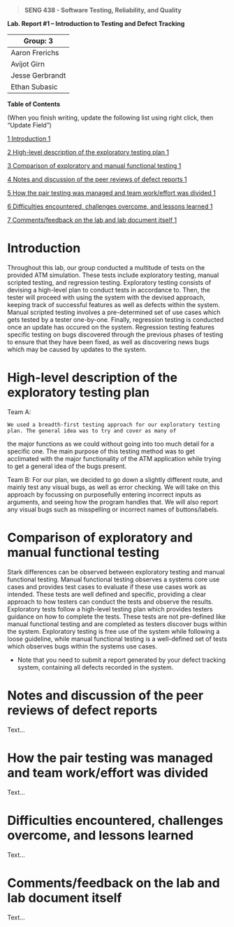 >   **SENG 438 - Software Testing, Reliability, and Quality**

**Lab. Report \#1 – Introduction to Testing and Defect Tracking**

| Group: 3 |
|-----------------|
| Aaron Frerichs |   
| Avijot Girn |   
| Jesse Gerbrandt |   
| Ethan Subasic |   


**Table of Contents**

(When you finish writing, update the following list using right click, then
“Update Field”)

[1 Introduction	1](#_Toc439194677)

[2 High-level description of the exploratory testing plan	1](#_Toc439194678)

[3 Comparison of exploratory and manual functional testing	1](#_Toc439194679)

[4 Notes and discussion of the peer reviews of defect reports	1](#_Toc439194680)

[5 How the pair testing was managed and team work/effort was
divided	1](#_Toc439194681)

[6 Difficulties encountered, challenges overcome, and lessons
learned	1](#_Toc439194682)

[7 Comments/feedback on the lab and lab document itself	1](#_Toc439194683)

# Introduction
Throughout this lab, our group conducted a multitude of tests on the provided ATM simulation. These tests include exploratory testing, manual scripted testing, and regression testing. Exploratory testing consists of devising a high-level plan to conduct tests in accordance to. Then, the tester will proceed with using the system with the devised approach, keeping track of successful features as well as defects within the system. Manual scripted testing involves a pre-determined set of use cases which gets tested by a tester one-by-one. Finally, regression testing is conducted once an update has occured on the system. Regression testing features specific testing on bugs discovered through the previous phases of testing to ensure that they have been fixed, as well as discovering news bugs which may be caused by updates to the system.

# High-level description of the exploratory testing plan

Team A:

    We used a breadth-first testing approach for our exploratory testing plan. The general idea was to try and cover as many of
the major functions as we could without going into too much detail for a specific one. The main purpose of this testing method was to get acclimated with the major functionality of the ATM application while trying to get a general idea of the bugs present. 

Team B: 
    For our plan, we decided to go down a slightly different route, and mainly test any visual bugs, as well as error checking. 
We will take on this approach by focussing on purposefully entering incorrect inputs as arguments, and seeing how the program handles that. We will also report any visual bugs such as misspelling or incorrect names of buttons/labels. 


# Comparison of exploratory and manual functional testing
Stark differences can be observed between exploratory testing and manual functional testing. Manual functional testing observes a systems core use cases and provides test cases to evaluate if these use cases work as intended. These tests are well defined and specific, providing a clear approach to how testers can conduct the tests and observe the results. Exploratory tests follow a high-level testing plan which provides testers guidance on how to complete the tests. These tests are not pre-defined like manual functional testing and are completed as testers discover bugs within the system. Exploratory testing is free use of the system while following a loose guideline, while manual functional testing is a well-defined set of tests which observes bugs within the systems use cases. 

-   Note that you need to submit a report generated by your defect tracking
    system, containing all defects recorded in the system.

# Notes and discussion of the peer reviews of defect reports

Text…

# How the pair testing was managed and team work/effort was divided 

Text…

# Difficulties encountered, challenges overcome, and lessons learned

Text…

# Comments/feedback on the lab and lab document itself

Text…
